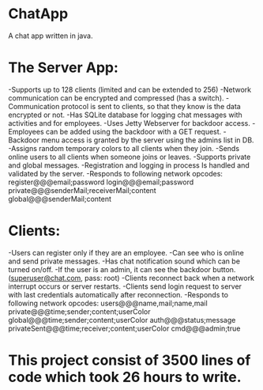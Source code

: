 # ChatApp
 A chat app written in java.

# The Server App:
-Supports up to 128 clients (limited and can be extended to 256)
-Network communication can be encrypted and compressed (has a switch).
-Communication protocol is sent to clients, so that they know is the data encrypted or not.
-Has SQLite database for logging chat messages with activities and for employees.
-Uses Jetty Webserver for backdoor access.
-Employees can be added using the backdoor with a GET request.
-Backdoor menu access is granted by the server using the admins list in DB.
-Assigns random temporary colors to all clients when they join.
-Sends online users to all clients when someone joins or leaves.
-Supports private and global messages.
-Registration and logging in process Is handled and validated by the server.
-Responds to following network opcodes:
 register@@@email;password
 login@@@email;password
 private@@@senderMail;receiverMail;content
 global@@@senderMail;content
 
# Clients:
-Users can register only if they are an employee.
-Can see who is online and send private messages.
-Has chat notification sound which can be turned on/off.
-If the user is an admin, it can see the backdoor button. (superuser@chat.com, pass: root)
-Clients reconnect back when a network interrupt occurs or server restarts.
-Clients send login request to server with last credentials automatically after reconnection.
-Responds to following network opcodes:
 users@@@name,mail;name,mail
 private@@@time;sender;content;userColor
 global@@@time;sender;content;userColor
 auth@@@status;message
 privateSent@@@time;receiver;content;userColor 
 cmd@@@admin;true
 
# This project consist of 3500 lines of code which took 26 hours to write.